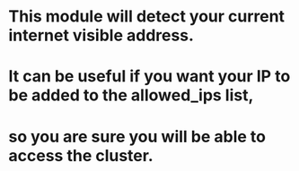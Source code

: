 # This module will detect your current internet visible address.
# It can be useful if you want your IP to be added to the allowed_ips list,
# so you are sure you will be able to access the cluster.
